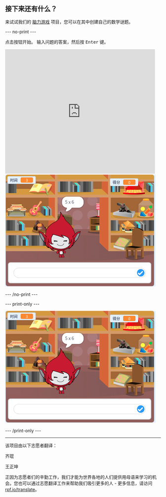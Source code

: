 ## 接下来还有什么？

来试试我们的 [脑力游戏](https://projects.raspberrypi.org/zh-CN/projects/brain-game?utm_source=pathway&utm_medium=whatnext&utm_campaign=projects) 项目，您可以在其中创建自己的数学谜题。

--- no-print ---

点击按钮开始。 输入问题的答案，然后按 <kbd>Enter</kbd> 键。

<div class="scratch-preview">
  <iframe allowtransparency="true" width="485" height="402" src="https://scratch.mit.edu/projects/embed/250234955/?autostart=false" frameborder="0" scrolling="no"></iframe>
  <img src="images/brain-final.png">
</div>

--- /no-print ---

--- print-only ---

![脑力游戏](images/brain-final.png)

--- /print-only ---


***
该项目由以下志愿者翻译：

齐琨

王正坤

正因为志愿者们的辛勤工作，我们才能为世界各地的人们提供用母语来学习的机会。您也可以通过志愿翻译工作来帮助我们吸引更多的人 - 更多信息，请访问[rpf.io/translate](https://rpf.io/translate)。